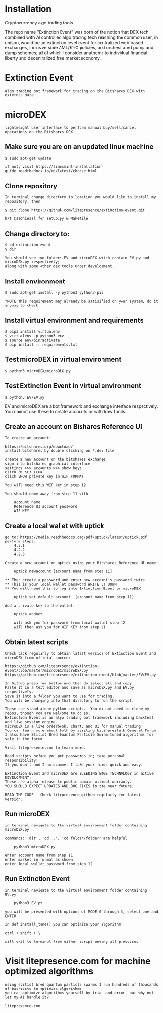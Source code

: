 # Installation


Cryptocurrency algo trading tools

The repo name "Extinction Event" was born of the notion that DEX tech combined with AI controlled algo trading tech reaching the common user, in unison, would be an extinction level event for centralized web based exchanges, intrusive state AML/KYC policies, and orchestrated pump and dump schemes; all of which I consider anathema to individual financial liberty and decentralized free market economy. 

# Extinction Event 
	algo trading bot framework for trading on the Bitshares DEX with external data

# microDEX 
	lightweight user interface to perform manual buy/sell/cancel operations on the Bitshares DEX

Make sure you are on an updated linux machine
-----------------------------------------------

	$ sudo apt-get update
	
	if not, visit https://linuxmint-installation-guide.readthedocs.io/en/latest/choose.html


Clone repository
-----------------------------------------------

    In terminal change directory to location you would like to install my repository, then:

	$ git clone https://github.com/litepresence/extinction-event.git
	
	h/t @sschiessl for setup.py & Makefile

Change directory to:
-----------------------------------------------
	
	$ cd extinction-event
	$ dir

	You should see two folders EV and microDEX which contain EV.py and microDEX.py respectively; 
	along with some other dex tools under development.

Install environment
-----------------------------------------------
	
	$ sudo apt-get install -y python3 python3-pip
	
	*NOTE this requirement may already be satisified on your system, do it anyway to check

Install virtual environment and requirements
-----------------------------------------------

	$ pip3 install virtualenv
	$ virtualenv -p python3 env 
	$ source env/bin/activate
	$ pip install -r requirements.txt
	
Test microDEX in virtual environment
-----------------------------------------------

	$ python3 microDEX/microDEX.py
	
Test Extinction Event in virtual environment
-----------------------------------------------


	$ python3 EV/EV.py
	
EV and microDEX are a bot framework and exchange interface respectively.
You cannot use these to create accounts or withdraw funds.


Create an account on Bishares Reference UI
-----------------------------------------------


	To create an account:
	
    https://bitshares.org/download/
    install bitshares by double clicking on *.deb file

    create a new account on the bitshares exchange
    sign into bitshares graphical interface
    settings >>> accounts >>> show keys
    click on KEY ICON
    click SHOW private key in WIF FORMAT

    You will need this WIF key in step 12

    You should come away from step 11 with

        account name
        Reference UI account password
        WIF KEY

    
Create a local wallet with uptick
-----------------------------------------------

    go to: https://media.readthedocs.org/pdf/uptick/latest/uptick.pdf
    perform steps:
        4.2.1
        4.2.2
        4.2.3

    Create a new account on uptick using your Bitshares Reference UI name:

	    uptick newaccount [account name from step 11]	

    ** Then create a password and enter new account's password twice
    ** This is your local wallet password WRITE IT DOWN
    ** You will need this to log into Extinction Event or microDEX

        uptick set default_account  [account name from step 11]	

    Add a private key to the wallet:

	    uptick addkey 

        will ask you for password from local wallet step 12
        will then ask you for WIF KEY from step 11


Obtain latest scripts
-----------------------------------------------

    Check back regularly to obtain latest version of Extinction Event and microDEX from official source:

    https://github.com/litepresence/extinction-event/blob/master/microDEX/microDEX.py
    https://github.com/litepresence/extinction-event/blob/master/EV/EV.py

    In Github press raw button and then do select all and copy.  
    Paste it in a text editor and save as microDEX.py and EV.py respectively.
    Save it into a folder you want to use for trading.  
    You will be changing into that directory to run the script.

    These are stand alone python scripts.  You do not need to clone my repos, though you are welcome to do so. 
    Extinction Event is an algo trading bot framework including backtest and live session engine.
    microDEX is a live orderbook, chart, and UI for manual trading
    You can learn more about both by visiting bitsharestalk General Forum.
    I also have Elitist Bred Quantum Particle Swarm tuned algorithms for sale in the forum.

    Visit litepresence.com to learn more.

    Read scripts before you put passwords in; take personal responsibility!
    If you don't and I am scammer I take your funds quick and easy.  

    Extinction Event and microDEX are BLEEDING EDGE TECHNOLOGY in active DEVELOPMENT. 
    These are alpha release to public domain without warranty.  
    YOU SHOULD EXPECT UPDATES AND BUG FIXES in the near future.

    READ THE CODE - Check litepresence github regularly for latest version.


Run microDEX
-----------------------------------------------

    in terminal navigate to the virtual environment folder containing microDEX.py

    commands: 'dir', 'cd ..', 'cd folder/folder' are helpful

        python3 microDEX.py

    enter account name from step 11
    enter market in format as shown
    enter local wallet password from step 12

Run Extinction Event
-----------------------------------------------

    in terminal navigate to the virtual environment folder containing EV.py

        python3 EV.py

    you will be presented with options of MODE 0 through 5, select one and ENTER

    in def install_tune() you can optimize your algorithm

	ctrl + shift + \

	will exit to terminal from either script ending all processes


Visit litepresence.com for machine optimized algorithms
========================================================

	using elitist bred quantum particle swarms I run hundreds of thousands of backtests to optimize algorithms
	you can optimize algorithms yourself by trial and error, but why not let my AI handle it?

	litepresence.com
	

